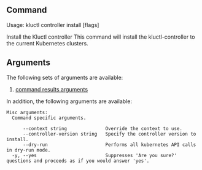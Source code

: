<!-- This comment is uncommented when auto-synced to www-kluctl.io

---
title: "controller install"
linkTitle: "controller install"
weight: 10
description: >
    controller command
---
-->

## Command
<!-- BEGIN SECTION "controller install" "Usage" false -->
Usage: kluctl controller install [flags]

Install the Kluctl controller
This command will install the kluctl-controller to the current Kubernetes clusters.

<!-- END SECTION -->

## Arguments
The following sets of arguments are available:
1. [command results arguments](./common-arguments.md#command-results-arguments)

In addition, the following arguments are available:
<!-- BEGIN SECTION "controller install" "Misc arguments" true -->
```
Misc arguments:
  Command specific arguments.

      --context string              Override the context to use.
      --controller-version string   Specify the controller version to install.
      --dry-run                     Performs all kubernetes API calls in dry-run mode.
  -y, --yes                         Suppresses 'Are you sure?' questions and proceeds as if you would answer 'yes'.

```
<!-- END SECTION -->
